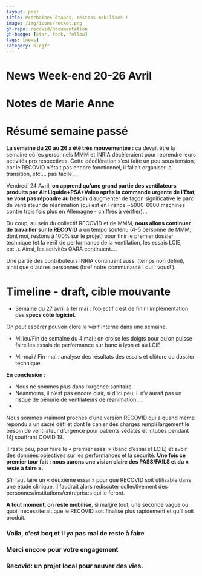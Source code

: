 ```yaml
---
layout: post
title: Prochaines étapes, restons mobilisés !
image: /img/icons/rocket.png
gh-repo: recovid/documentation
gh-badge: [star, fork, follow]
tags: [news]
category: blogfr
---
```


# News Week-end 20-26 Avril
# Notes de Marie Anne

# Résumé semaine passé

**La semaine du 20 au 26 a été très mouvementée :** ça devait être la semaine où les personnels MMM et INRIA décèleraient pour reprendre leurs activités pro respectives. Cette décélération s’est faite un peu sous tension, car le RECOVID n’était pas encore fonctionnel, il fallait organiser la transition, etc…. pas facile….

Vendredi 24 Avril, **on apprend qu’une grand partie des ventilateurs produits par Air Liquide+PSA+Valeo après la commande urgente de l’Etat, ne vont pas répondre au besoin** d’augmenter de façon significative le parc de ventilateur de réanimation (qui est en France ~5000-6000 machines contre trois fois plus en Allemagne - chiffres à vérifier)…

Du coup, au sein du collectif RECOVID et de MMM, **nous allons continuer de travailler sur le RECOVID** à un tempo soutenu (4-5 personne de MMM, dont moi, restons à 100% sur le projet) pour finir le premier dossier technique (et la vérif de performance de la ventilation, les essais LCIE, etc..). Ainsi, les activités QARA continuent….

Une partie des contributeurs INRIA continuent aussi (temps non défini), ainsi que d'autres personnes (bref notre communauté ! oui ! vous! ).

# Timeline  - draft, cible mouvante

- Semaine du 27 avril à 1er mai : l’objectif c’est de finir l’implémentation des **specs côté logiciel.**

On peut espérer pouvoir clore la vérif interne dans une semaine.

- Milieu/Fin de semaine du 4 mai : on croise les doigts pour qu’on puisse faire les essais de performance sur banc à lyon et au LCIE.

- Mi-mai / Fin-mai : analyse des résultats des essais et clôture du dossier technique

**En conclusion :**

- Nous ne sommes plus dans l’urgence sanitaire.
- Néanmoins, il n’est pas encore clair, si d’ici peu, il n’y aurait pas un risque de pénurie de ventilateurs de réanimation….
-
Nous sommes vraiment proches d’une version RECOVID qui a quand même répondu à un sacré défi et dont le cahier des charges rempli largement le besoin de ventilateur d’urgence pour patients sédatés et intubés pendant 14j souffrant COVID 19.

Il reste peu, pour faire le « premier essai » (banc d’essai et LCIE) et avoir des données objectives sur les performances et la sécurité. **Une fois ce premier tour fait : nous aurons une vision claire des PASS/FAILS et du « reste à faire ».**

S’il faut faire un « deuxième essai » pour que RECOVID soit utilisable dans une étude clinique, il faudrait alors rediscuter collectivement des personnes/institutions/entreprises qui le feront.

**A tout moment, on reste mobilisé**, si malgré tout, une seconde vague ou quoi, nécessiterait que le RECOVID soit finalisé plus rapidement et qu’il soit produit.

### Voila, c'est bcq et il ya pas mal de reste à faire
### Merci encore pour votre engagement
### Recovid: un projet local pour sauver des vies.
